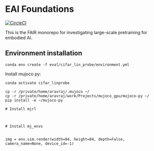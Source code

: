 # EAI Foundations

[![CircleCI](https://dl.circleci.com/status-badge/img/gh/facebookresearch/eai-foundations/tree/main.svg?style=svg&circle-token=52b92efd205cf081e310aaad27be9c74a86190b3)](https://dl.circleci.com/status-badge/redirect/gh/facebookresearch/eai-foundations/tree/main)

This is the FAIR monorepo for investigating large-scale pretraining for embodied AI.

## Environment installation

```
conda env create -f eval/cifar_lin_probe/environment.yml
```

Install mujoco py:

```
conda activate cifar_linprobe

cp -r /private/home/aravraj/.mujoco ~/
cp -r /private/home/aravraj/work/Projects/mujoco_gpu/mujoco-py ~/
pip install -e ~/mujoco-py
```


```
# Install mjrl



# Install mj_envs


img = env.sim.render(width=84, height=84, depth=False, camera_name=None, device_id=-1)

```

